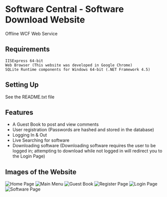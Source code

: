 # Software Central - Software Download Website
Offline WCF Web Service

## Requirements
```
IISExpress 64-bit
Web Browser (This website was developed in Google Chrome)
SQLite Runtime components for Windows 64-bit (.NET Framework 4.5)
```
## Setting Up
See the README.txt file

## Features
* A Guest Book to post and view comments <br/>
* User registration (Passwords are hashed and stored in the database) <br/> 
* Logging In & Out <br/>
* Live Searching for software <br/>
* Downloading software (Downloading software requires the user to be logged in; attempting to download while not logged in will redirect you to the Login Page) <br/>

## Images of the Website
![Home Page](https://user-images.githubusercontent.com/45221821/48835759-d6182380-ede5-11e8-8e70-a645cc72ca6a.png)
![Main Menu](https://user-images.githubusercontent.com/45221821/48835999-78380b80-ede6-11e8-8c8e-da739ee9c9de.png)
![Guest Book](https://user-images.githubusercontent.com/45221821/48836101-b1707b80-ede6-11e8-8184-f15fabb6c126.png)
![Register Page](https://user-images.githubusercontent.com/45221821/48836256-15933f80-ede7-11e8-899e-b8a30582a638.png)
![Login Page](https://user-images.githubusercontent.com/45221821/48836299-2e035a00-ede7-11e8-813d-d7442eebcd02.png)
![Software Page](https://user-images.githubusercontent.com/45221821/48836340-5a1edb00-ede7-11e8-894b-8adec4941e20.png)
